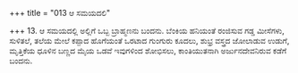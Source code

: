 +++
title = "013 ಆ ಸಮಯದಲಿ"

+++
13. ಆ ಸಮಯದಲ್ಲಿ ಅಲ್ಲಿಗೆ ಒಬ್ಬ ಬ್ರಾಹ್ಮಣನು ಬಂದನು. ಬೆಂಕಿಯ ಹನಿಯಂತೆ ರಂಜಿಸುವ ಗಡ್ಡ ಮೀಸೆಗಳು, ಸುಳಿತಲೆ, ತಲೆಯ ಮೇಲೆ ಕಪ್ಪಾದ ಹೊಗೆಯಂತೆ ಒರಟಾದ ಗುಂಗುರು ಕೂದಲು, ಶುಭ್ರ ವಸ್ತ್ರದ ಜೋಲಾಡುವ ಉಡುಗೆ, ಮೃತ್ತಿಕೆಯ ಧೂಳಿನ ಬಣ್ಣದ ಮೈಯ ಒಡವೆ ಇವುಗಳಿಂದ ಶೋಭಿಸಲು, ಕಾಂತಿಯುತನಾಗಿ ಅರ್ಜುನದೇವನಿರುವ ಕಡೆಗೆ ಬಂದನು.